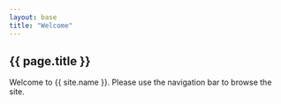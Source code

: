 ```yaml
---
layout: base
title: "Welcome"
---
```



## {{ page.title }}

Welcome to {{ site.name }}. Please use the navigation bar to browse the site.
